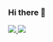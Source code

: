 ### Hi there 👋

<!--
**ukyiJS/ukyiJS** is a ✨ _special_ ✨ repository because its `README.md` (this file) appears on your GitHub profile.

Here are some ideas to get you started:

- 🔭 I’m currently working on ...
- 🌱 I’m currently learning ...
- 👯 I’m looking to collaborate on ...
- 🤔 I’m looking for help with ...
- 💬 Ask me about ...
- 📫 How to reach me: ...
- 😄 Pronouns: ...
- ⚡ Fun fact: ...
-->

<a href=“https://github.com/ukyiJS#gh-light-mode-only”>
    <img src=“https://raw.githubusercontent.com/ukyiJS/ukyiJS/output/github-contribution-grid-snake-default.svg#gh-light-mode-only”/>
</a>
<a href=“https://github.com/ukyiJS#gh-dark-mode-only”>
    <img src=“https://raw.githubusercontent.com/ukyiJS/ukyiJS/output/github-contribution-grid-snake-dark.svg#gh-dark-mode-only”/>
</a>
